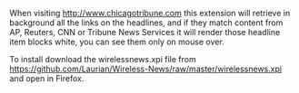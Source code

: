 When visiting http://www.chicagotribune.com this extension will retrieve in background all the links on the headlines, and if they match content from AP, Reuters, CNN or Tribune News Services it will render those headline item blocks white, you can see them only on mouse over.

To install download the wirelessnews.xpi file from https://github.com/Laurian/Wireless-News/raw/master/wirelessnews.xpi and open in Firefox. 
